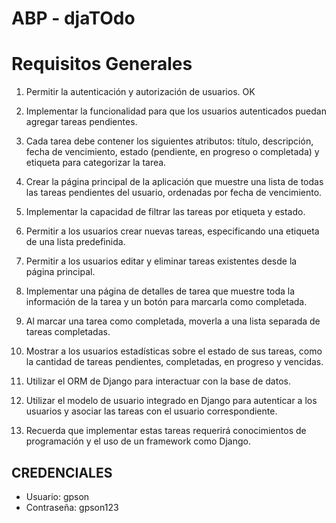 # ABP - djaTOdo #

# Requisitos Generales #

1. Permitir la autenticación y autorización de usuarios. OK

2. Implementar la funcionalidad para que los usuarios autenticados puedan agregar tareas pendientes. 

3. Cada tarea debe contener los siguientes atributos:
título, descripción, fecha de vencimiento, estado (pendiente, en progreso o completada) y etiqueta para categorizar la tarea.

4. Crear la página principal de la aplicación que muestre una lista de todas
las tareas pendientes del usuario, ordenadas por fecha de vencimiento.

5. Implementar la capacidad de filtrar las tareas por etiqueta y estado.

6. Permitir a los usuarios crear nuevas tareas, especificando una etiqueta de una lista predefinida.

7. Permitir a los usuarios editar y eliminar tareas existentes desde la página principal.

8. Implementar una página de detalles de tarea que muestre toda la información de la tarea y un botón para marcarla como completada.

9. Al marcar una tarea como completada, moverla a una lista separada de tareas completadas.

10. Mostrar a los usuarios estadísticas sobre el estado de sus tareas, como la cantidad de tareas pendientes, completadas, en progreso y vencidas.

11. Utilizar el ORM de Django para interactuar con la base de datos.

12. Utilizar el modelo de usuario integrado en Django para autenticar a los usuarios y asociar las tareas con el usuario correspondiente.

13. Recuerda que implementar estas tareas requerirá conocimientos de programación y el uso de un framework como Django.

## CREDENCIALES ##
- Usuario: gpson
- Contraseña: gpson123
